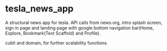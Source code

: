 # tesla_news_app

A structural news app for tesla. API calls from news.org, intro splash screen, sign in page and landing page with google bottom navigation bar(Home, Explore, Bookmark(Text Scaffold) and Profile).

cubit and domain, for further scalability functions.

